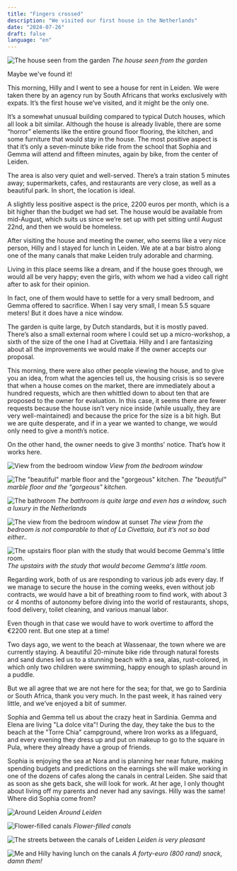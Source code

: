 ```yaml
---
title: "Fingers crossed"
description: "We visited our first house in the Netherlands"
date: "2024-07-26"
draft: false
language: "en"
---
```


![The house seen from the garden](../../../../assets/images/post-21/pic-1.jpg)
_The house seen from the garden_

Maybe we've found it!

This morning, Hilly and I went to see a house for rent in Leiden. We were taken there by an agency run by South Africans that works exclusively with expats. It’s the first house we’ve visited, and it might be the only one.

It’s a somewhat unusual building compared to typical Dutch houses, which all look a bit similar. Although the house is already livable, there are some “horror” elements like the entire ground floor flooring, the kitchen, and some furniture that would stay in the house. The most positive aspect is that it’s only a seven-minute bike ride from the school that Sophia and Gemma will attend and fifteen minutes, again by bike, from the center of Leiden.

The area is also very quiet and well-served. There’s a train station 5 minutes away; supermarkets, cafes, and restaurants are very close, as well as a beautiful park. In short, the location is ideal.

A slightly less positive aspect is the price, 2200 euros per month, which is a bit higher than the budget we had set. The house would be available from mid-August, which suits us since we’re set up with pet sitting until August 22nd, and then we would be homeless.

After visiting the house and meeting the owner, who seems like a very nice person, Hilly and I stayed for lunch in Leiden. We ate at a bar bistro along one of the many canals that make Leiden truly adorable and charming.

Living in this place seems like a dream, and if the house goes through, we would all be very happy; even the girls, with whom we had a video call right after to ask for their opinion.

In fact, one of them would have to settle for a very small bedroom, and Gemma offered to sacrifice. When I say very small, I mean 5.5 square meters! But it does have a nice window.

The garden is quite large, by Dutch standards, but it is mostly paved. There’s also a small external room where I could set up a micro-workshop, a sixth of the size of the one I had at Civettaia. Hilly and I are fantasizing about all the improvements we would make if the owner accepts our proposal.

This morning, there were also other people viewing the house, and to give you an idea, from what the agencies tell us, the housing crisis is so severe that when a house comes on the market, there are immediately about a hundred requests, which are then whittled down to about ten that are proposed to the owner for evaluation. In this case, it seems there are fewer requests because the house isn’t very nice inside (while usually, they are very well-maintained) and because the price for the size is a bit high. But we are quite desperate, and if in a year we wanted to change, we would only need to give a month’s notice.

On the other hand, the owner needs to give 3 months' notice. That’s how it works here.

![View from the bedroom window](../../../../assets/images/post-21/pic-2.jpg)
_View from the bedroom window_

![The "beautiful" marble floor and the "gorgeous" kitchen.](../../../../assets/images/post-21/pic-3.jpg)
_The "beautiful" marble floor and the "gorgeous" kitchen._

![The bathroom](../../../../assets/images/post-21/pic-4.jpg)
_The bathroom is quite large and even has a window, such a luxury in the Netherlands_

![The view from the bedroom window at sunset](../../../../assets/images/post-21/pic-5.jpg)
_The view from the bedroom is not comparable to that of La Civettaia, but it’s not so bad either.._

![The upstairs floor plan with the study that would become Gemma's little room.](../../../../assets/images/post-21/pic-6.jpg)
_The upstairs with the study that would become Gemma's little room._

Regarding work, both of us are responding to various job ads every day. If we manage to secure the house in the coming weeks, even without job contracts, we would have a bit of breathing room to find work, with about 3 or 4 months of autonomy before diving into the world of restaurants, shops, food delivery, toilet cleaning, and various manual labor.

Even though in that case we would have to work overtime to afford the €2200 rent. But one step at a time!

Two days ago, we went to the beach at Wassenaar, the town where we are currently staying. A beautiful 20-minute bike ride through natural forests and sand dunes led us to a stunning beach with a sea, alas, rust-colored, in which only two children were swimming, happy enough to splash around in a puddle.

But we all agree that we are not here for the sea; for that, we go to Sardinia or South Africa, thank you very much. In the past week, it has rained very little, and we’ve enjoyed a bit of summer.

Sophia and Gemma tell us about the crazy heat in Sardinia. Gemma and Elena are living "La dolce vita"! During the day, they take the bus to the beach at the "Torre Chia" campground, where Iron works as a lifeguard, and every evening they dress up and put on makeup to go to the square in Pula, where they already have a group of friends.

Sophia is enjoying the sea at Nora and is planning her near future, making spending budgets and predictions on the earnings she will make working in one of the dozens of cafes along the canals in central Leiden. She said that as soon as she gets back, she will look for work. At her age, I only thought about living off my parents and never had any savings. Hilly was the same!\
Where did Sophia come from?

![Around Leiden](../../../../assets/images/post-21/pic-7.jpg)
_Around Leiden_

![Flower-filled canals](../../../../assets/images/post-21/pic-8.jpg)
_Flower-filled canals_

![The streets between the canals of Leiden](../../../../assets/images/post-21/pic-9.jpg)
_Leiden is very pleasant_

![Me and Hilly having lunch on the canals](../../../../assets/images/post-21/pic-10.jpg)
_A forty-euro (800 rand) snack, damn them!_
